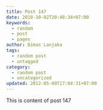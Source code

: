 ```yaml
---
title: Post 147
date: 2018-10-02T20:48:34+07:00
keywords:
  - random
  - post
  - pages
author: Dimas Lanjaka
tags:
  - random post
  - untagged
category:
  - random post
  - uncategorized
updated: 2012-05-09T17:04:31+07:00
---
```

This is content of post 147